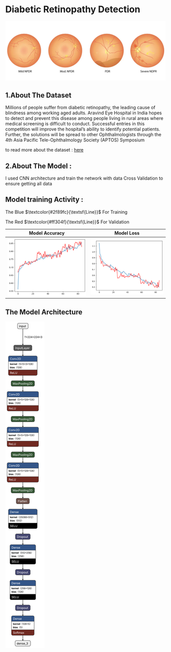 # Diabetic Retinopathy Detection 

<img src='assets/example.png'/>

## 1.About The Dataset
Millions of people suffer from diabetic retinopathy, the leading cause of blindness among working aged adults. Aravind Eye Hospital in India hopes to detect and prevent this disease among people living in rural areas where medical screening is difficult to conduct. Successful entries in this competition will improve the hospital’s ability to identify potential patients. Further, the solutions will be spread to other Ophthalmologists through the 4th Asia Pacific Tele-Ophthalmology Society (APTOS) Symposium

to read more about the dataset : [here](https://www.kaggle.com/competitions/aptos2019-blindness-detection/overview/description)

## 2.About The Model : 
I used CNN architecture and train the network with data Cross Validation to ensure getting all data


## Model training Activity : 

The Blue $\textcolor{#2f89fc}{\textsf{Line}}$ For Training

The Red $\textcolor{#ff304f}{\textsf{Line}}$ For Validation

Model Accuracy       |        Model Loss
:-------------------------:|:-------------------------:
![accuracy](assets/accuracy.png)  |  ![loss](assets/loss.png)



## The Model Architecture
<img src='assets/model.svg'/>


